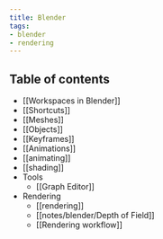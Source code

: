 ```yaml
---
title: Blender
tags:
- blender
- rendering
---
```


## Table of contents
- [[Workspaces in Blender]]
- [[Shortcuts]]
- [[Meshes]]
- [[Objects]]
- [[Keyframes]]
- [[Animations]]
- [[animating]]
- [[shading]]
- Tools
	- [[Graph Editor]]
- Rendering
	- [[rendering]]
	- [[notes/blender/Depth of Field]]
	- [[Rendering workflow]]
